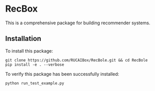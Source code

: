# RecBox

This is a comprehensive package for building recommender systems.

## Installation
To install this package:
```
git clone https://github.com/RUCAIBox/RecBole.git && cd RecBole
pip install -e . --verbose
```

To verify this package has been successfully installed:
```
python run_test_example.py
```
